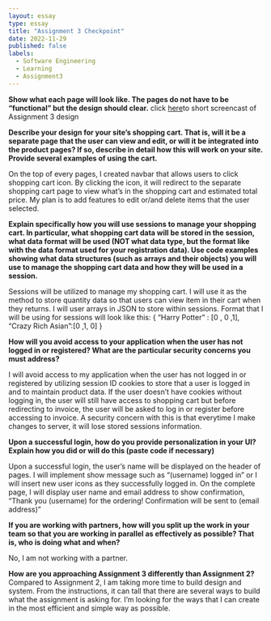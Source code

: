```yaml
---
layout: essay
type: essay
title: "Assignment 3 Checkpoint"
date: 2022-11-29
published: false
labels:
  - Software Engineering
  - Learning
  - Assignment3
---
```


**Show what each page will look like. The pages do not have to be “functional” but the design should clear.**
click [here](https://youtu.be/YmE0wsb0mjo)to short screencast of Assignment 3 design


**Describe your design for your site’s shopping cart. That is, will it be a separate page that the user can view and edit, or will it be integrated into the product pages? If so, describe in detail how this will work on your site. Provide several examples of using the cart.**

On the top of every pages, I created navbar that allows users to click shopping cart icon. By clicking the icon, it will redirect to the separate shopping cart page to view what’s in the shopping cart and estimated total price. My plan is to add features to edit or/and delete items that the user selected. 


**Explain specifically how you will use sessions to manage your shopping cart. In particular, what shopping cart data will be stored in the session, what data format will be used (NOT what data type, but the format like with the data format used for your registration data). Use code examples showing what data structures (such as arrays and their objects) you will use to manage the shopping cart data and how they will be used in a session.**

Sessions will be utilized to manage my shopping cart. I will use it as the method to store quantity data so that users can view item in their cart when they returns. I will user arrays in JSON to store within sessions. Format that I will be using for sessions will look like this: {  “Harry Potter” : [0 , 0 ,1],  “Crazy Rich Asian”:[0 ,1, 0] }

**How will you avoid access to your application when the user has not logged in or registered? What are the particular security concerns you must address?**

I will avoid access to my application when the user has not logged in or registered by utilizing session ID cookies to store that a user is logged in and to maintain product data. If the user doesn’t have cookies without logging in, the user will still have access to shopping cart but before redirecting to invoice, the user will be asked to log in or register before accessing to invoice. A security concern with this is that everytime I make changes to server, it will lose stored sessions information.  

**Upon a successful login, how do you provide personalization in your UI? Explain how you did or will do this (paste code if necessary)**

Upon a successful login, the user’s name will be displayed on the header of pages. I will implement show message such as “(username) logged in” or I will insert new user icons as they successfully logged in. On the complete page, I will display user name and email address to show confirmation, “Thank you (username) for the ordering! Confirmation will be sent to (email address)” 

**If you are working with partners, how will you split up the work in your team so that you are working in parallel as effectively as possible? That is, who is doing what and when?**

No, I am not working with a partner. 

**How are you approaching Assignment 3 differently than Assignment 2?**
Compared to Assignment 2, I am taking more time to build design and system. From the instructions, it can tall that there are several ways to build what the assignment is asking for. I’m looking for the ways that I can create in the most efficient and simple way as possible. 

